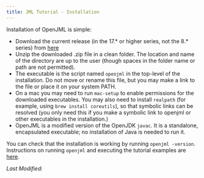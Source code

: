 ```yaml
---
title: JML Tutorial - Installation
---
```


Installation of OpenJML is simple:

* Download the current release (in the 17.* or higher series, not the 8.* series) from [here](https://github.com/OpenJML/OpenJML/releases/latest)
* Unzip the downloaded .zip file in a clean folder. The location and name of the directory are up to the user (though spaces in the folder name or path are not permitted).
* The executable is the script named `openjml` in the top-level of the 
installation. Do not move or rename this file, but you may make a link to the
file or place it on your system PATH.
* On a mac you may need to run `mac-setup` to enable permissions for the downloaded executables. You may also need to install `realpath` (for example, using `brew install coreutils`), so that symbolic links can be resolved (you only need this if you make a symbolic link to openjml or other executables in the installation.)
* OpenJML is a modified version of the OpenJDK `javac`. It is a standalone, 
encapsulated executable; no installation of Java is needed to run it.

You can check that the installation is working by running `openjml -version`.
Instructions on running `openjml` and executing the tutorial examples are
[here](Execution).

<i>Last Modified: <script type="text/javascript"> document.write(new Date(document.lastModified).toUTCString())</script></i>
